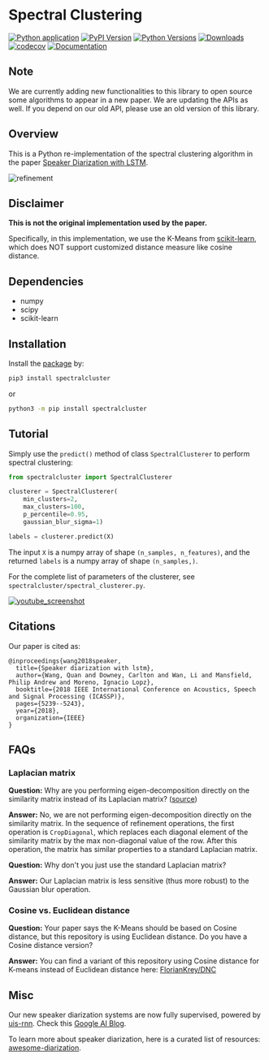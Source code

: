 # Spectral Clustering
[![Python application](https://github.com/wq2012/SpectralCluster/workflows/Python%20application/badge.svg)](https://github.com/wq2012/SpectralCluster/actions) [![PyPI Version](https://img.shields.io/pypi/v/spectralcluster.svg)](https://pypi.python.org/pypi/spectralcluster) [![Python Versions](https://img.shields.io/pypi/pyversions/spectralcluster.svg)](https://pypi.org/project/spectralcluster) [![Downloads](https://pepy.tech/badge/spectralcluster)](https://pepy.tech/project/spectralcluster) [![codecov](https://codecov.io/gh/wq2012/SpectralCluster/branch/master/graph/badge.svg)](https://codecov.io/gh/wq2012/SpectralCluster) [![Documentation](https://img.shields.io/badge/api-documentation-blue.svg)](https://wq2012.github.io/SpectralCluster)

## Note

We are currently adding new functionalities to this library to open source
some algorithms to appear in a new paper. We are updating the APIs as well.
If you depend on our old API, please use an old version of this library.

## Overview

This is a Python re-implementation of the spectral clustering algorithm in the
paper [Speaker Diarization with LSTM](https://google.github.io/speaker-id/publications/LstmDiarization/).

![refinement](https://raw.githubusercontent.com/wq2012/SpectralCluster/master/resources/refinement.png)

## Disclaimer

**This is not the original implementation used by the paper.**

Specifically, in this implementation, we use the K-Means from
[scikit-learn](https://scikit-learn.org/stable/modules/generated/sklearn.cluster.KMeans.html),
which does NOT support customized distance measure like cosine distance.

## Dependencies

* numpy
* scipy
* scikit-learn

## Installation

Install the [package](https://pypi.org/project/spectralcluster/) by:

```bash
pip3 install spectralcluster
```

or

```bash
python3 -m pip install spectralcluster
```

## Tutorial

Simply use the `predict()` method of class `SpectralClusterer` to perform
spectral clustering:

```python
from spectralcluster import SpectralClusterer

clusterer = SpectralClusterer(
    min_clusters=2,
    max_clusters=100,
    p_percentile=0.95,
    gaussian_blur_sigma=1)

labels = clusterer.predict(X)
```

The input `X` is a numpy array of shape `(n_samples, n_features)`,
and the returned `labels` is a numpy array of shape `(n_samples,)`.

For the complete list of parameters of the clusterer, see
`spectralcluster/spectral_clusterer.py`.

[![youtube_screenshot](resources/youtube_screenshot.jpg)](https://youtu.be/pjxGPZQeeO4)

## Citations

Our paper is cited as:

```
@inproceedings{wang2018speaker,
  title={Speaker diarization with lstm},
  author={Wang, Quan and Downey, Carlton and Wan, Li and Mansfield, Philip Andrew and Moreno, Ignacio Lopz},
  booktitle={2018 IEEE International Conference on Acoustics, Speech and Signal Processing (ICASSP)},
  pages={5239--5243},
  year={2018},
  organization={IEEE}
}
```

## FAQs

### Laplacian matrix

**Question:** Why are you performing eigen-decomposition directly on the similarity matrix instead of its Laplacian matrix? ([source](https://ieeexplore.ieee.org/stamp/stamp.jsp?tp=&arnumber=9053122))

**Answer:** No, we are not performing eigen-decomposition directly on the similarity matrix. In the sequence of refinement operations, the first operation is `CropDiagonal`, which replaces each diagonal element of the similarity matrix by the max non-diagonal value of the row. After this operation, the matrix has similar properties to a standard Laplacian matrix.

**Question:** Why don't you just use the standard Laplacian matrix?

**Answer:** Our Laplacian matrix is less sensitive (thus more robust) to the Gaussian blur operation.

### Cosine vs. Euclidean distance

**Question:** Your paper says the K-Means should be based on Cosine distance, but this repository is using Euclidean distance. Do you have a Cosine distance version?

**Answer:** You can find a variant of this repository using Cosine distance for K-means instead of
Euclidean distance here:
[FlorianKrey/DNC](https://github.com/FlorianKrey/DNC)

## Misc

Our new speaker diarization systems are now fully supervised, powered by
[uis-rnn](https://github.com/google/uis-rnn).
Check this [Google AI Blog](https://ai.googleblog.com/2018/11/accurate-online-speaker-diarization.html).

To learn more about speaker diarization, here is a curated list of resources:
[awesome-diarization](https://github.com/wq2012/awesome-diarization).
